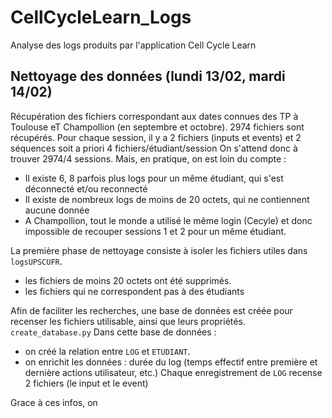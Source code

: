 # CellCycleLearn_Logs
Analyse des logs produits par l'application Cell Cycle Learn

## Nettoyage des données (lundi 13/02, mardi 14/02)
Récupération des fichiers correspondant aux dates connues des TP à Toulouse eT Champollion (en septembre et octobre). 
2974 fichiers sont récupérés. 
Pour chaque session, il y a 2 fichiers (inputs et events) et 2 séquences soit a priori 4 fichiers/étudiant/session
On s'attend donc à trouver 2974/4 sessions.
Mais, en pratique, on est loin du compte :
- Il existe 6, 8 parfois plus logs pour un même étudiant, qui s'est déconnecté et/ou reconnecté
- Il existe de nombreux logs de moins de 20 octets, qui ne contiennent aucune donnée
- A Champollion, tout le monde a utilisé le même login (Cecyle) et donc impossible de recouper sessions 1 et 2 pour un même étudiant.

La première phase de nettoyage consiste à isoler les fichiers utiles dans `logsUPSCUFR`. 
- les fichiers de moins 20 octets ont été supprimés. 
- les fichiers qui ne correspondent pas à des étudiants

Afin de faciliter les recherches, une base de données est créée pour recenser les fichiers utilisable, ainsi que leurs propriétés.
`create_database.py`
Dans cette base de données :
- on créé la relation entre `LOG` et `ETUDIANT`.
- on enrichit les données : durée du log (temps effectif entre première et dernière actions utilisateur, etc.)
Chaque enregistrement de `LOG` recense 2 fichiers (le input et le event) 

Grace à ces infos, on 
